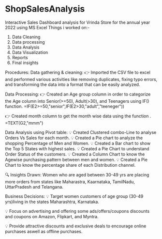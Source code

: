 # ShopSalesAnalysis
Interactive Sales Dashboard analysis for Vrinda Store for the annual year 2022 using MS Excel
Things i worked on:-
1. Data Cleaning
2. Data processing
3. Data Analysis
4. Data Visualization
5. Reports
6. Final insights

Procedures:
Data gathering & cleaning: 
👉 Imported the CSV file to excel and performed various activities like removing duplicates, fixing typo errors, and transforming the data into a format that can be easily analyzed.

Data Processing: 
👉 Created an Age group column in order to categorize the Age column into Senior(>=50), Adult(>30), and Teenagers using IF() function.
=IF(E2>=50,"senior",IF(E2>30,"adult","teeneger"))

👉 Created month column to get the month wise data using the function .
=TEXT(G2,"mmm")

Data Analysis using Pivot table:
💡 Created Clustered combo-Line to analyse Orders Vs Sales for each month.
💡 Created a Pie chart to analyze the shopping Percentage of Men and Women.
💡 Created a Bar chart to show the Top 5 States with highest sales.
💡 Created a Pie Chart to understand Order Status of the customers.
💡 Created a Column Chart to know the Agewise purchasing pattern between men and women.
💡 Created a Pie Chart to know the percentage share of each Distribution channel.

🔍 Insights Drawn:
Women who are aged between 30-49 yrs are placing more orders from states like Maharastra, Kaarnataka, TamilNadu, UttarPradesh and Telangana.

Business Decisions:
💡 Target women customers of age group (30-49 yrs)living in the states Maharashtra, Karnataka.

💡 Focus on advertising and offering some ads/offers/coupons discounts and coupons on Amazon, Flipkart, and Myntra.

💡 Provide attractive discounts and exclusive deals to encourage online purchases aswell as offline purchases.

